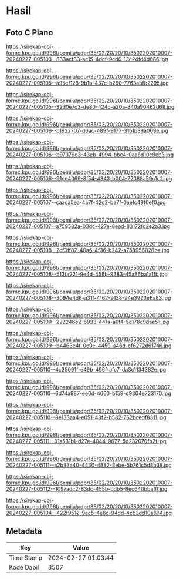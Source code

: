 # Hasil

## Foto C Plano

https://sirekap-obj-formc.kpu.go.id/996f/pemilu/pdpr/35/02/20/20/10/3502202010007-20240227-005103--833acf33-ac15-4dcf-9cd6-13c24fd4d686.jpg

https://sirekap-obj-formc.kpu.go.id/996f/pemilu/pdpr/35/02/20/20/10/3502202010007-20240227-005105--a95cf128-9b1b-437c-b260-7763abfb2295.jpg

https://sirekap-obj-formc.kpu.go.id/996f/pemilu/pdpr/35/02/20/20/10/3502202010007-20240227-005105--32d0e7c3-de80-424c-a20a-340a90462d68.jpg

https://sirekap-obj-formc.kpu.go.id/996f/pemilu/pdpr/35/02/20/20/10/3502202010007-20240227-005106--b1922707-d6ac-489f-9177-31b1b39a069e.jpg

https://sirekap-obj-formc.kpu.go.id/996f/pemilu/pdpr/35/02/20/20/10/3502202010007-20240227-005106--b97379d3-43eb-4994-bbc4-0aa6d10e9eb3.jpg

https://sirekap-obj-formc.kpu.go.id/996f/pemilu/pdpr/35/02/20/20/10/3502202010007-20240227-005106--91de4069-8f54-4343-b004-72388a59c1c2.jpg

https://sirekap-obj-formc.kpu.go.id/996f/pemilu/pdpr/35/02/20/20/10/3502202010007-20240227-005107--caaca5ea-4a7f-42d2-ba7f-0aefc49f0ef0.jpg

https://sirekap-obj-formc.kpu.go.id/996f/pemilu/pdpr/35/02/20/20/10/3502202010007-20240227-005107--a759582a-03dc-427e-8ead-83172fd2e2a3.jpg

https://sirekap-obj-formc.kpu.go.id/996f/pemilu/pdpr/35/02/20/20/10/3502202010007-20240227-005108--2cf3ff82-40a6-4f36-b242-a758956028be.jpg

https://sirekap-obj-formc.kpu.go.id/996f/pemilu/pdpr/35/02/20/20/10/3502202010007-20240227-005108--513fa221-9e4d-458b-9383-45a86ba1a1fb.jpg

https://sirekap-obj-formc.kpu.go.id/996f/pemilu/pdpr/35/02/20/20/10/3502202010007-20240227-005108--3094e4d6-a31f-4162-9138-94e3923e6a83.jpg

https://sirekap-obj-formc.kpu.go.id/996f/pemilu/pdpr/35/02/20/20/10/3502202010007-20240227-005109--222246e2-6933-441a-a0f4-5c178c9dae51.jpg

https://sirekap-obj-formc.kpu.go.id/996f/pemilu/pdpr/35/02/20/20/10/3502202010007-20240227-005109--b4463e4f-0e0e-4459-a46d-cf6272d61746.jpg

https://sirekap-obj-formc.kpu.go.id/996f/pemilu/pdpr/35/02/20/20/10/3502202010007-20240227-005110--4c25091f-e49b-496f-afc7-da3c1134382e.jpg

https://sirekap-obj-formc.kpu.go.id/996f/pemilu/pdpr/35/02/20/20/10/3502202010007-20240227-005110--6d74a987-ee0d-4660-b159-d9304e723170.jpg

https://sirekap-obj-formc.kpu.go.id/996f/pemilu/pdpr/35/02/20/20/10/3502202010007-20240227-005110--8e133aa4-e051-48f2-b582-762bcedf8311.jpg

https://sirekap-obj-formc.kpu.go.id/996f/pemilu/pdpr/35/02/20/20/10/3502202010007-20240227-005111--01a531b1-d27e-4044-9677-5d232070fb2f.jpg

https://sirekap-obj-formc.kpu.go.id/996f/pemilu/pdpr/35/02/20/20/10/3502202010007-20240227-005111--a2b83a40-4430-4882-8ebe-5b761c5d8b38.jpg

https://sirekap-obj-formc.kpu.go.id/996f/pemilu/pdpr/35/02/20/20/10/3502202010007-20240227-005112--1097adc2-83dc-455b-bdb5-8ec640bbafff.jpg

https://sirekap-obj-formc.kpu.go.id/996f/pemilu/pdpr/35/02/20/20/10/3502202010007-20240227-005104--422f9512-9ec5-4e6c-94dd-4cb3dd10a694.jpg


## Metadata

| Key        | Value               |
| ---------- | ------------------- |
| Time Stamp | 2024-02-27 01:03:44 |
| Kode Dapil | 3507                |



